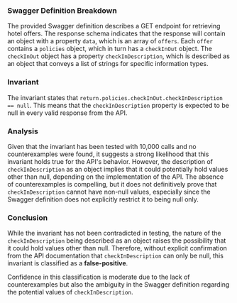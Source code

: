 ### Swagger Definition Breakdown
The provided Swagger definition describes a GET endpoint for retrieving hotel offers. The response schema indicates that the response will contain an object with a property `data`, which is an array of `offers`. Each `offer` contains a `policies` object, which in turn has a `checkInOut` object. The `checkInOut` object has a property `checkInDescription`, which is described as an object that conveys a list of strings for specific information types.

### Invariant
The invariant states that `return.policies.checkInOut.checkInDescription == null`. This means that the `checkInDescription` property is expected to be null in every valid response from the API.

### Analysis
Given that the invariant has been tested with 10,000 calls and no counterexamples were found, it suggests a strong likelihood that this invariant holds true for the API's behavior. However, the description of `checkInDescription` as an object implies that it could potentially hold values other than null, depending on the implementation of the API. The absence of counterexamples is compelling, but it does not definitively prove that `checkInDescription` cannot have non-null values, especially since the Swagger definition does not explicitly restrict it to being null only.

### Conclusion
While the invariant has not been contradicted in testing, the nature of the `checkInDescription` being described as an object raises the possibility that it could hold values other than null. Therefore, without explicit confirmation from the API documentation that `checkInDescription` can only be null, this invariant is classified as a **false-positive**. 

Confidence in this classification is moderate due to the lack of counterexamples but also the ambiguity in the Swagger definition regarding the potential values of `checkInDescription`.
